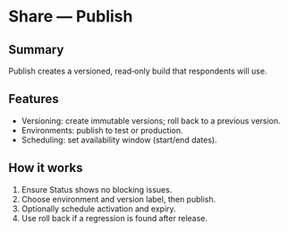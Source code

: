 # Share — Publish

## Summary

Publish creates a versioned, read‑only build that respondents will use.

## Features

- Versioning: create immutable versions; roll back to a previous version.
- Environments: publish to test or production.
- Scheduling: set availability window (start/end dates).

## How it works

1) Ensure Status shows no blocking issues.
2) Choose environment and version label, then publish.
3) Optionally schedule activation and expiry.
4) Use roll back if a regression is found after release.
